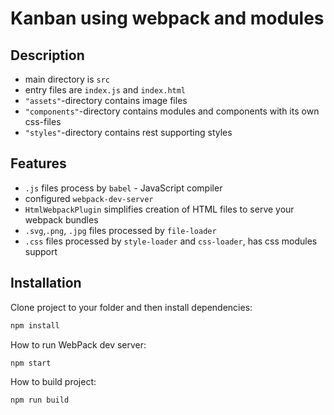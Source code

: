 # Kanban using webpack and modules

## Description

- main directory is `src`
- entry files are `index.js` and `index.html`
- `"assets"`-directory contains image files 
- `"components"`-directory contains modules and components with its own css-files 
- `"styles"`-directory contains rest supporting styles 

## Features

-   `.js` files process by `babel` - JavaScript compiler
-   configured `webpack-dev-server`
-   `HtmlWebpackPlugin` simplifies creation of HTML files to serve your webpack bundles
-   `.svg`,`.png`, `.jpg` files processed by `file-loader`
-   `.css` files processed by `style-loader` and `css-loader`, has css modules support

## Installation

Clone project to your folder and then install dependencies:

```bash
npm install
```

How to run WebPack dev server:

```bash
npm start
```

How to build project:

```bash
npm run build
```
